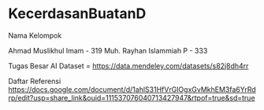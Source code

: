 # KecerdasanBuatanD

Nama Kelompok

Ahmad Muslikhul Imam - 319
Muh. Rayhan Islammiah P - 333

Tugas Besar AI
Dataset = https://data.mendeley.com/datasets/s82j8dh4rr

Daftar Referensi
https://docs.google.com/document/d/1ahlS31HfVrGIOgxGvMkhEM3fa6YrRdrp/edit?usp=share_link&ouid=111537076040713427947&rtpof=true&sd=true
